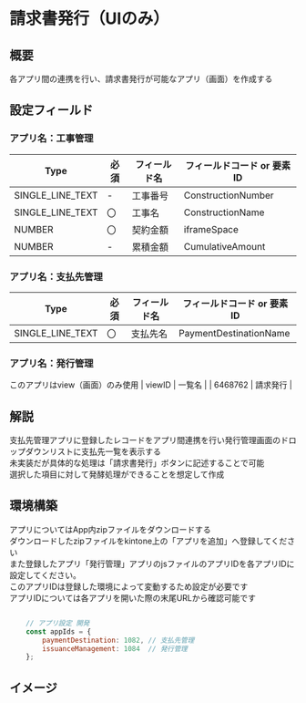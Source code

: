 # 請求書発行（UIのみ）
## 概要
各アプリ間の連携を行い、請求書発行が可能なアプリ（画面）を作成する<br>

## 設定フィールド
### アプリ名：工事管理
| Type | 必須 | フィールド名 | フィールドコード or 要素ID |
| --- | --- | --- | --- |
| SINGLE_LINE_TEXT | - | 工事番号 | ConstructionNumber |
| SINGLE_LINE_TEXT | 〇 | 工事名 | ConstructionName |
| NUMBER | 〇 | 契約金額 | iframeSpace |
| NUMBER | - | 累積金額 | CumulativeAmount |

### アプリ名：支払先管理
| Type | 必須 | フィールド名 | フィールドコード or 要素ID |
| --- | --- | --- | --- |
| SINGLE_LINE_TEXT | 〇 | 支払先名 | PaymentDestinationName |

### アプリ名：発行管理
このアプリはview（画面）のみ使用
| viewID | 一覧名 |
| 6468762 | 請求発行 |

## 解説
支払先管理アプリに登録したレコードをアプリ間連携を行い発行管理画面のドロップダウンリストに支払先一覧を表示する<br>
未実装だが具体的な処理は「請求書発行」ボタンに記述することで可能<br>
選択した項目に対して発酵処理ができることを想定して作成

## 環境構築
アプリについてはApp内zipファイルをダウンロードする<br>
ダウンロードしたzipファイルをkintone上の「アプリを追加」へ登録してください<br>
また登録したアプリ「発行管理」アプリのjsファイルのアプリIDを各アプリIDに設定してください。<br>
このアプリIDは登録した環境によって変動するため設定が必要です<br>
アプリIDについては各アプリを開いた際の末尾URLから確認可能です<br>



```JavaScript

    // アプリ設定 開発
    const appIds = {
        paymentDestination: 1082, // 支払先管理
        issuanceManagement: 1084  // 発行管理
    };

```

## イメージ
